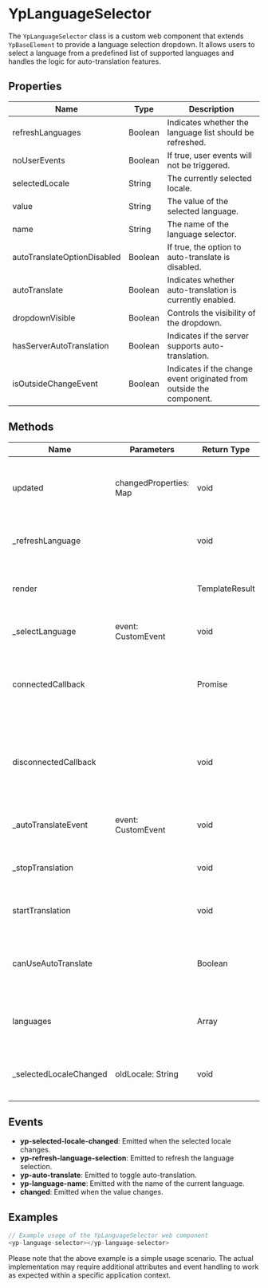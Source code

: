 # YpLanguageSelector

The `YpLanguageSelector` class is a custom web component that extends `YpBaseElement` to provide a language selection dropdown. It allows users to select a language from a predefined list of supported languages and handles the logic for auto-translation features.

## Properties

| Name                         | Type      | Description                                                                 |
|------------------------------|-----------|-----------------------------------------------------------------------------|
| refreshLanguages             | Boolean   | Indicates whether the language list should be refreshed.                    |
| noUserEvents                 | Boolean   | If true, user events will not be triggered.                                 |
| selectedLocale               | String    | The currently selected locale.                                              |
| value                        | String    | The value of the selected language.                                         |
| name                         | String    | The name of the language selector.                                          |
| autoTranslateOptionDisabled  | Boolean   | If true, the option to auto-translate is disabled.                          |
| autoTranslate                | Boolean   | Indicates whether auto-translation is currently enabled.                    |
| dropdownVisible              | Boolean   | Controls the visibility of the dropdown.                                    |
| hasServerAutoTranslation     | Boolean   | Indicates if the server supports auto-translation.                          |
| isOutsideChangeEvent         | Boolean   | Indicates if the change event originated from outside the component.        |

## Methods

| Name                   | Parameters                  | Return Type | Description                                                                 |
|------------------------|-----------------------------|-------------|-----------------------------------------------------------------------------|
| updated                | changedProperties: Map      | void        | Lifecycle method that runs when properties change.                          |
| _refreshLanguage       |                             | void        | Refreshes the language dropdown.                                            |
| render                 |                             | TemplateResult | Renders the language selector template.                                    |
| _selectLanguage        | event: CustomEvent          | void        | Handles language selection.                                                 |
| connectedCallback      |                             | Promise<void> | Lifecycle method that runs when the component is added to the DOM.         |
| disconnectedCallback   |                             | void        | Lifecycle method that runs when the component is removed from the DOM.      |
| _autoTranslateEvent    | event: CustomEvent          | void        | Handles auto-translate events.                                              |
| _stopTranslation       |                             | void        | Stops the auto-translation process.                                         |
| startTranslation       |                             | void        | Starts the auto-translation process.                                        |
| canUseAutoTranslate    |                             | Boolean     | Getter that determines if auto-translation can be used.                     |
| languages              |                             | Array       | Getter that returns an array of supported languages.                        |
| _selectedLocaleChanged | oldLocale: String           | void        | Handles changes to the selected locale.                                     |

## Events

- **yp-selected-locale-changed**: Emitted when the selected locale changes.
- **yp-refresh-language-selection**: Emitted to refresh the language selection.
- **yp-auto-translate**: Emitted to toggle auto-translation.
- **yp-language-name**: Emitted with the name of the current language.
- **changed**: Emitted when the value changes.

## Examples

```typescript
// Example usage of the YpLanguageSelector web component
<yp-language-selector></yp-language-selector>
```

Please note that the above example is a simple usage scenario. The actual implementation may require additional attributes and event handling to work as expected within a specific application context.